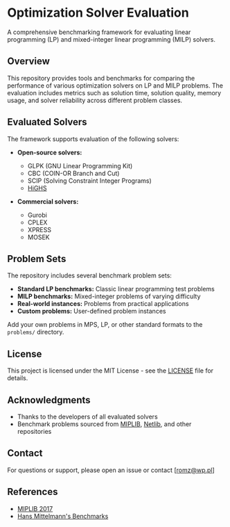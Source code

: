 # Optimization Solver Evaluation

A comprehensive benchmarking framework for evaluating linear programming (LP) and mixed-integer linear programming (MILP) solvers.

## Overview

This repository provides tools and benchmarks for comparing the performance of various optimization solvers on LP and MILP problems. The evaluation includes metrics such as solution time, solution quality, memory usage, and solver reliability across different problem classes.

## Evaluated Solvers

The framework supports evaluation of the following solvers:

- **Open-source solvers:**
  - GLPK (GNU Linear Programming Kit)
  - CBC (COIN-OR Branch and Cut)
  - SCIP (Solving Constraint Integer Programs)
  - [HiGHS](https://highs.dev)

- **Commercial solvers:**
  - Gurobi
  - CPLEX
  - XPRESS
  - MOSEK

## Problem Sets

The repository includes several benchmark problem sets:

- **Standard LP benchmarks:** Classic linear programming test problems
- **MILP benchmarks:** Mixed-integer problems of varying difficulty
- **Real-world instances:** Problems from practical applications
- **Custom problems:** User-defined problem instances

Add your own problems in MPS, LP, or other standard formats to the `problems/` directory.

## License

This project is licensed under the MIT License - see the [LICENSE](LICENSE) file for details.

## Acknowledgments

- Thanks to the developers of all evaluated solvers
- Benchmark problems sourced from [MIPLIB](https://miplib.zib.de/), [Netlib](https://www.netlib.org/), and other repositories

## Contact

For questions or support, please open an issue or contact [romz@wp.pl]

## References

- [MIPLIB 2017](https://miplib.zib.de/)
- [Hans Mittelmann's Benchmarks](http://plato.asu.edu/bench.html)

